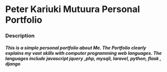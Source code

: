 # Peter Kariuki Mutuura Personal Portfolio


### Description

##### This is a simple personal portfolio about  Me. The Portfolio clearly explains my vast skills with computer programming web languages. The languages include javascript jquery ,php, mysqli, laravel, python, flask , django

